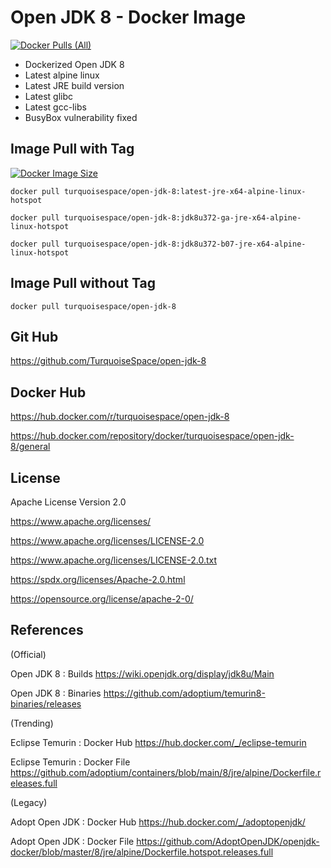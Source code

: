 
# Open JDK 8 - Docker Image

[![Docker Pulls (All)](https://img.shields.io/docker/pulls/turquoisespace/open-jdk-8)](https://hub.docker.com/r/turquoisespace/open-jdk-8)

- Dockerized Open JDK 8
- Latest alpine linux
- Latest JRE build version
- Latest glibc
- Latest gcc-libs
- BusyBox vulnerability fixed


## Image Pull with Tag

[![Docker Image Size](https://img.shields.io/docker/image-size/turquoisespace/open-jdk-8/jdk8u372-ga-jre-x64-alpine-linux-hotspot?color=orange)](https://hub.docker.com/layers/turquoisespace/open-jdk-8/jdk8u372-ga-jre-x64-alpine-linux-hotspot/images/sha256-db1d78bfcdf6c229c74d26705648a25f72f8ab18e9d70ffdcf19f8567c01b6e1?context=explore)

```
docker pull turquoisespace/open-jdk-8:latest-jre-x64-alpine-linux-hotspot
```

```
docker pull turquoisespace/open-jdk-8:jdk8u372-ga-jre-x64-alpine-linux-hotspot
```

```
docker pull turquoisespace/open-jdk-8:jdk8u372-b07-jre-x64-alpine-linux-hotspot
```


## Image Pull without Tag

```
docker pull turquoisespace/open-jdk-8
```


## Git Hub

https://github.com/TurquoiseSpace/open-jdk-8


## Docker Hub

https://hub.docker.com/r/turquoisespace/open-jdk-8

https://hub.docker.com/repository/docker/turquoisespace/open-jdk-8/general


## License

Apache License Version 2.0

https://www.apache.org/licenses/

https://www.apache.org/licenses/LICENSE-2.0

https://www.apache.org/licenses/LICENSE-2.0.txt

https://spdx.org/licenses/Apache-2.0.html

https://opensource.org/license/apache-2-0/


## References

(Official)

Open JDK 8 : Builds
https://wiki.openjdk.org/display/jdk8u/Main

Open JDK 8 : Binaries
https://github.com/adoptium/temurin8-binaries/releases

(Trending)

Eclipse Temurin : Docker Hub
https://hub.docker.com/_/eclipse-temurin

Eclipse Temurin : Docker File
https://github.com/adoptium/containers/blob/main/8/jre/alpine/Dockerfile.releases.full

(Legacy)

Adopt Open JDK : Docker Hub
https://hub.docker.com/_/adoptopenjdk/

Adopt Open JDK : Docker File
https://github.com/AdoptOpenJDK/openjdk-docker/blob/master/8/jre/alpine/Dockerfile.hotspot.releases.full
